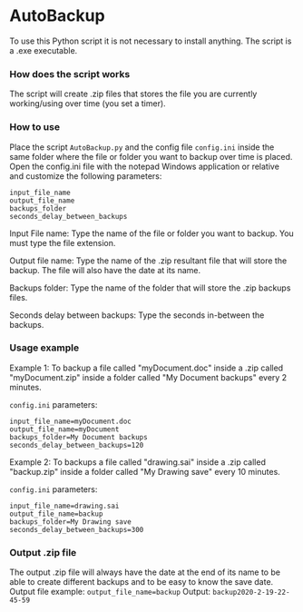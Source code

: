 # AutoBackup
To use this Python script it is not necessary to install anything. The script is a .exe executable.

### How does the script works

The script will create .zip files that stores the file you are currently working/using over time (you set a timer).

### How to use

Place the script `AutoBackup.py` and the config file `config.ini` inside the same folder where the file or folder you want to backup over time is placed.
Open the config.ini file with the notepad Windows application or relative and customize the following parameters:
```
input_file_name
output_file_name
backups_folder
seconds_delay_between_backups
```
Input File name: Type the name of the file or folder you want to backup. You must type the file extension.

Output file name: Type the name of the .zip resultant file that will store the backup. The file will also have the date at its name.

Backups folder: Type the name of the folder that will store the .zip backups files.

Seconds delay between backups: Type the seconds in-between the backups.

### Usage example
Example 1: To backup a file called "myDocument.doc" inside a .zip called "myDocument.zip" inside a folder called "My Document backups" every 2 minutes.

`config.ini` parameters:
```
input_file_name=myDocument.doc
output_file_name=myDocument
backups_folder=My Document backups
seconds_delay_between_backups=120
```
Example 2: To backups a file called "drawing.sai" inside a .zip called "backup.zip" inside a folder called "My Drawing save" every 10 minutes.

`config.ini` parameters:
```
input_file_name=drawing.sai
output_file_name=backup
backups_folder=My Drawing save
seconds_delay_between_backups=300
```
### Output .zip file
The output .zip file will always have the date at the end of its name to be able to create different backups and to be easy to know the save date.
Output file example:
`output_file_name=backup`
Output: `backup2020-2-19-22-45-59`
